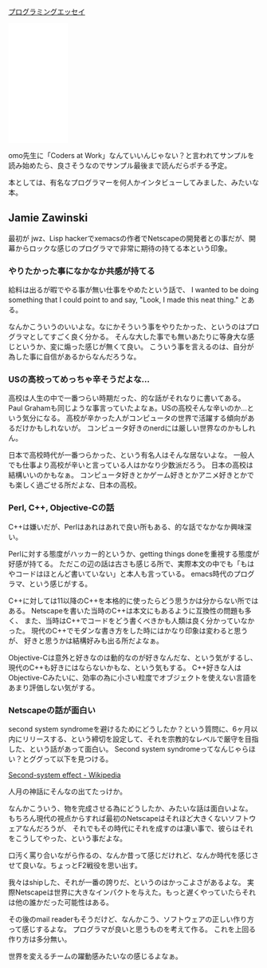 [プログラミングエッセイ](プログラミングエッセイ.md)

<iframe sandbox="allow-popups allow-scripts allow-modals allow-forms allow-same-origin" style="width:120px;height:240px;" marginwidth="0" marginheight="0" scrolling="no" frameborder="0" src="//rcm-fe.amazon-adsystem.com/e/cm?lt1=_blank&bc1=000000&IS2=1&bg1=FFFFFF&fc1=000000&lc1=0000FF&t=karino203-22&language=ja_JP&o=9&p=8&l=as4&m=amazon&f=ifr&ref=as_ss_li_til&asins=B00ACC2536&linkId=11354af785d0ecac59293698e2e667ae"></iframe>

omo先生に「Coders at Work」なんていいんじゃない？と言われてサンプルを読み始めたら、良さそうなのでサンプル最後まで読んだらポチる予定。

本としては、有名なプログラマーを何人かインタビューしてみました、みたいな本。

## Jamie Zawinski

最初が jwz、Lisp hackerでxemacsの作者でNetscapeの開発者との事だが、開幕からロックな感じのプログラマで非常に期待の持てる本という印象。

### やりたかった事になかなか共感が持てる

給料は出るが暇でやる事が無い仕事をやめたという話で、
I wanted to be doing something that I could point to and say, "Look, I made this neat thing."
とある。

なんかこういうのいいよな。なにかそういう事をやりたかった、というのはプログラマとしてすごく良く分かる。
そんな大した事でも無いあたりに等身大な感じというか、変に煽った感じが無くて良い。
こういう事を言えるのは、自分が為した事に自信があるからなんだろうな。

### USの高校ってめっちゃ辛そうだよな…

高校は人生の中で一番つらい時期だった、的な話がそれなりに書いてある。
Paul Grahamも同じような事言っていたよなぁ。USの高校そんな辛いのか…という気分になる。
高校が辛かった人がコンピュータの世界で活躍する傾向があるだけかもしれないが。
コンピュータ好きのnerdには厳しい世界なのかもしれん。

日本で高校時代が一番つらかった、という有名人はそんな居ないよな。
一般人でも仕事より高校が辛いと言っている人はかなり少数派だろう。
日本の高校は結構いいのかもなぁ。
コンピュータ好きとかゲーム好きとかアニメ好きとかでも楽しく過ごせる所だよな、日本の高校。

### Perl, C++, Objective-Cの話

C++は嫌いだが、Perlはあれはあれで良い所もある、的な話でなかなか興味深い。

Perlに対する態度がハッカー的というか、getting things doneを重視する態度が好感が持てる。
ただこの辺の話は古さも感じる所で、実際本文の中でも「もはやコードはほとんど書いていない」と本人も言っている。
emacs時代のプログラマ、という感じがする。

C++に対しては11以降のC++を本格的に使ったらどう思うかは分からない所ではある。
Netscapeを書いた当時のC++は本文にもあるように互換性の問題も多く、
また、当時はC++でコードをどう書くべきかも人類は良く分かっていなかった。
現代のC++でモダンな書き方をした時にはかなり印象は変わると思うが、
好きと思うかは結構好みも出る所だよなぁ。

Objective-Cは意外と好きなのは動的なのが好きなんだな、という気がするし、現代のC++も好きにはならないかもな、という気もする。
C++好きな人はObjective-Cみたいに、効率の為に小さい粒度でオブジェクトを使えない言語をあまり評価しない気がする。

### Netscapeの話が面白い

second system syndromeを避けるためにどうしたか？という質問に、6ヶ月以内にリリースする、という締切を設定して、それを宗教的なレベルで厳守を目指した、という話があって面白い。
Second system syndromeってなんじゃらほい？とググって以下を見つける。

[Second-system effect - Wikipedia](https://en.wikipedia.org/wiki/Second-system_effect)

人月の神話にそんなの出てたっけか。

なんかこういう、物を完成させる為にどうしたか、みたいな話は面白いよな。
もちろん現代の視点からすれば最初のNetscapeはそれほど大きくないソフトウェアなんだろうが、
それでもその時代にそれを成すのは凄い事で、彼らはそれをこうしてやった、という事だよな。

口汚く罵り合いながら作るの、なんか昔って感じだけれど、なんか時代を感じさせて良いな。ちょっとF2戦役を思い出す。

我々はshipした、それが一番の誇りだ、というのはかっこよさがあるよな。
実際Netscapeは世界に大きなインパクトを与えた。もっと遅くやっていたらそれは他の誰かだった可能性はある。

その後のmail readerもそうだけど、なんかこう、ソフトウェアの正しい作り方って感じするよな。
プログラマが良いと思うものを考えて作る。
これを上回る作り方は多分無い。

世界を変えるチームの躍動感みたいなの感じるよなぁ。